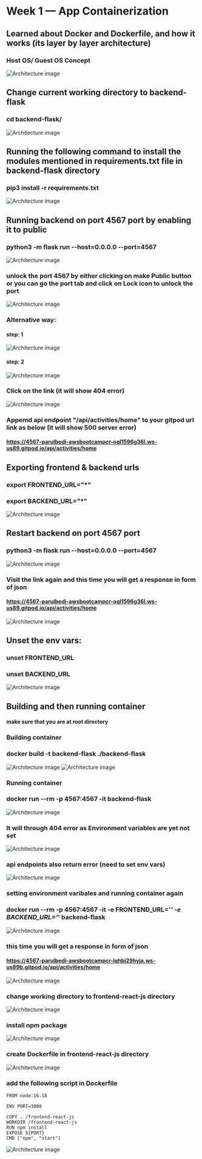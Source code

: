 # Week 1 — App Containerization

## Learned about Docker and Dockerfile, and how it works (its layer by layer architecture)

### Host OS/ Guest OS Concept
![Architecture image](https://github.com/parulbedi/aws-bootcamp-cruddur-2023/blob/main/screenshots/hosted-hypervisor.png)

## Change current working directory to backend-flask
### cd backend-flask/
![Architecture image](https://github.com/parulbedi/aws-bootcamp-cruddur-2023/blob/main/screenshots/msedge_MSjFtJCQAY.png)

## Running the following command to install the modules mentioned in requirements.txt file in backend-flask directory
### pip3 install -r requirements.txt
![Architecture image](https://github.com/parulbedi/aws-bootcamp-cruddur-2023/blob/main/screenshots/msedge_R5mbSMUXeF.png)

## Running backend on port 4567 port by enabling it to public
### python3 -m flask run --host=0.0.0.0 --port=4567
![Architecture image](https://github.com/parulbedi/aws-bootcamp-cruddur-2023/blob/main/screenshots/msedge_p2F34CRzF2.png)

### unlock the port 4567 by either clicking on make Public button or you can go the port tab and click on Lock icon to unlock the port
![Architecture image](https://github.com/parulbedi/aws-bootcamp-cruddur-2023/blob/main/screenshots/msedge_jB0vwJPqGn.png)

### Alternative way:
#### step: 1
![Architecture image](https://github.com/parulbedi/aws-bootcamp-cruddur-2023/blob/main/screenshots/msedge_cUIrL4ItvA.png)

#### step: 2
![Architecture image](https://github.com/parulbedi/aws-bootcamp-cruddur-2023/blob/main/screenshots/msedge_GkhPfiws6M.png)

### Click on the link (it will show 404 error)
![Architecture image](https://github.com/parulbedi/aws-bootcamp-cruddur-2023/blob/main/screenshots/msedge_U50j61znRv.png)

### Appemd api endpoint "/api/activities/home" to your gitpod url link as below (it will show 500 server error)
#### https://4567-parulbedi-awsbootcampcr-oql1596g36l.ws-us89.gitpod.io/api/activities/home

## Exporting frontend & backend urls
### export FRONTEND_URL="*"
### export BACKEND_URL="*"
![Architecture image](https://github.com/parulbedi/aws-bootcamp-cruddur-2023/blob/main/screenshots/msedge_IU3mtHe0ct.png)


## Restart backend on port 4567 port
### python3 -m flask run --host=0.0.0.0 --port=4567
![Architecture image](https://github.com/parulbedi/aws-bootcamp-cruddur-2023/blob/main/screenshots/msedge_jKoQCslYmV.png)


### Visit the link again and this time you will get a response in form of json
#### https://4567-parulbedi-awsbootcampcr-oql1596g36l.ws-us89.gitpod.io/api/activities/home

![Architecture image](https://github.com/parulbedi/aws-bootcamp-cruddur-2023/blob/main/screenshots/msedge_ppznGYjLWf.png)

## Unset the env vars:
### unset FRONTEND_URL
### unset BACKEND_URL
![Architecture image](https://github.com/parulbedi/aws-bootcamp-cruddur-2023/blob/main/screenshots/msedge_tw1gPb1AzH.png)


## Building and then running container

#### make sure that you are at root directory

### Building container
### docker build -t  backend-flask ./backend-flask
![Architecture image](https://github.com/parulbedi/aws-bootcamp-cruddur-2023/blob/main/screenshots/msedge_UdK1Ik7yrc.png)
![Architecture image](https://github.com/parulbedi/aws-bootcamp-cruddur-2023/blob/main/screenshots/building%20container.png)

### Running container
### docker run --rm -p 4567:4567 -it backend-flask
![Architecture image](https://github.com/parulbedi/aws-bootcamp-cruddur-2023/blob/main/screenshots/msedge_o2Xtlq9Ww7.png)

### It will through 404 error as Environment variables are yet not set
![Architecture image](https://github.com/parulbedi/aws-bootcamp-cruddur-2023/blob/main/screenshots/msedge_sqAuSuGTyy.png)

### api endpoints also return error (need to set env vars)
![Architecture image](https://github.com/parulbedi/aws-bootcamp-cruddur-2023/blob/main/screenshots/msedge_fHKyTyjCJq.png)

### setting environment varibales and running container again
### docker run --rm -p 4567:4567 -it -e FRONTEND_URL='*' -e BACKEND_URL='*' backend-flask
![Architecture image](https://github.com/parulbedi/aws-bootcamp-cruddur-2023/blob/main/screenshots/msedge_s4lH5mxhgN.png)

### this time you will get a response in form of json
#### https://4567-parulbedi-awsbootcampcr-lqhbj29hyja.ws-us89b.gitpod.io/api/activities/home
![Architecture image](https://github.com/parulbedi/aws-bootcamp-cruddur-2023/blob/main/screenshots/msedge_5J8ztKjXju.png)

### change working directory to frontend-react-js directory
![Architecture image](https://github.com/parulbedi/aws-bootcamp-cruddur-2023/blob/main/screenshots/msedge_dKS7Y7y4U8.png)

### install npm package
![Architecture image](https://github.com/parulbedi/aws-bootcamp-cruddur-2023/blob/main/screenshots/msedge_wHt6autovk.png)

### create Dockerfile in frontend-react-js directory
![Architecture image](https://github.com/parulbedi/aws-bootcamp-cruddur-2023/blob/main/screenshots/msedge_JsqyAdYHlR.png)

### add the following script in Dockerfile
```
FROM node:16.18

ENV PORT=3000

COPY . /frontend-react-js
WORKDIR /frontend-react-js
RUN npm install
EXPOSE ${PORT}
CMD ["npm", "start"]
```

![Architecture image](https://github.com/parulbedi/aws-bootcamp-cruddur-2023/blob/main/screenshots/msedge_pqZB8d46Gi.png)